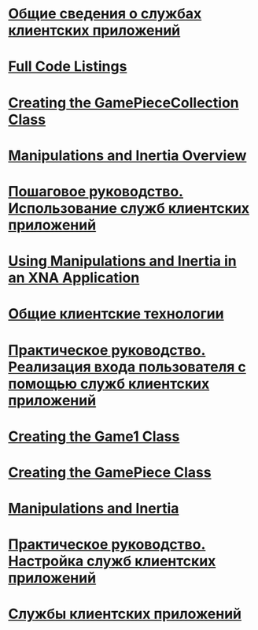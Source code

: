 # [Общие сведения о службах клиентских приложений](client-application-services-overview.md)
# [Full Code Listings](full-code-listings.md)
# [Creating the GamePieceCollection Class](creating-the-gamepiececollection-class.md)
# [Manipulations and Inertia Overview](manipulations-and-inertia-overview.md)
# [Пошаговое руководство. Использование служб клиентских приложений](walkthrough-using-client-application-services.md)
# [Using Manipulations and Inertia in an XNA Application](use-manipulations-and-inertia-in-an-xna-application.md)
# [Общие клиентские технологии](index.md)
# [Практическое руководство. Реализация входа пользователя с помощью служб клиентских приложений](how-to-implement-user-login-with-client-application-services.md)
# [Creating the Game1 Class](creating-the-game1-class.md)
# [Creating the GamePiece Class](creating-the-gamepiece-class.md)
# [Manipulations and Inertia](manipulations-and-inertia.md)
# [Практическое руководство. Настройка служб клиентских приложений](how-to-configure-client-application-services.md)
# [Службы клиентских приложений](client-application-services.md)
